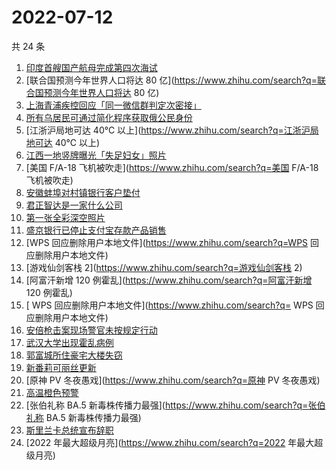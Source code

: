 # 2022-07-12

共 24 条

<!-- BEGIN -->
<!-- 最后更新时间 Tue Jul 12 2022 18:09:59 GMT+0800 (China Standard Time) -->

1. [印度首艘国产航母完成第四次海试](https://www.zhihu.com/search?q=印度首艘国产航母完成第四次海试)
1. [联合国预测今年世界人口将达 80 亿](https://www.zhihu.com/search?q=联合国预测今年世界人口将达 80 亿)
1. [上海青浦疾控回应「同一微信群判定次密接」](https://www.zhihu.com/search?q=上海青浦疾控回应「同一微信群判定次密接」)
1. [所有乌居民可通过简化程序获取俄公民身份](https://www.zhihu.com/search?q=所有乌居民可通过简化程序获取俄公民身份)
1. [江浙沪局地可达 40℃ 以上](https://www.zhihu.com/search?q=江浙沪局地可达 40℃ 以上)
1. [江西一地竖牌曝光「失足妇女」照片](https://www.zhihu.com/search?q=江西一地竖牌曝光「失足妇女」照片)
1. [美国 F/A-18 飞机被吹走](https://www.zhihu.com/search?q=美国 F/A-18 飞机被吹走)
1. [安徽蚌埠对村镇银行客户垫付](https://www.zhihu.com/search?q=安徽蚌埠对村镇银行客户垫付)
1. [君正智达是一家什么公司](https://www.zhihu.com/search?q=君正智达是一家什么公司)
1. [第一张全彩深空照片](https://www.zhihu.com/search?q=第一张全彩深空照片)
1. [盛京银行已停止支付宝存款产品销售](https://www.zhihu.com/search?q=盛京银行已停止支付宝存款产品销售)
1. [WPS 回应删除用户本地文件](https://www.zhihu.com/search?q=WPS 回应删除用户本地文件)
1. [游戏仙剑客栈 2](https://www.zhihu.com/search?q=游戏仙剑客栈 2)
1. [阿富汗新增 120 例霍乱](https://www.zhihu.com/search?q=阿富汗新增 120 例霍乱)
1. [	WPS 回应删除用户本地文件](https://www.zhihu.com/search?q=	WPS 回应删除用户本地文件)
1. [安倍枪击案现场警官未按规定行动](https://www.zhihu.com/search?q=安倍枪击案现场警官未按规定行动)
1. [武汉大学出现霍乱病例](https://www.zhihu.com/search?q=武汉大学出现霍乱病例)
1. [郭富城所住豪宅大楼失窃](https://www.zhihu.com/search?q=郭富城所住豪宅大楼失窃)
1. [新番莉可丽丝更新](https://www.zhihu.com/search?q=新番莉可丽丝更新)
1. [原神 PV 冬夜愚戏](https://www.zhihu.com/search?q=原神 PV 冬夜愚戏)
1. [高温橙色预警](https://www.zhihu.com/search?q=高温橙色预警)
1. [张伯礼称 BA.5 新毒株传播力最强](https://www.zhihu.com/search?q=张伯礼称 BA.5 新毒株传播力最强)
1. [斯里兰卡总统宣布辞职](https://www.zhihu.com/search?q=斯里兰卡总统宣布辞职)
1. [2022 年最大超级月亮](https://www.zhihu.com/search?q=2022 年最大超级月亮)

<!-- END -->

